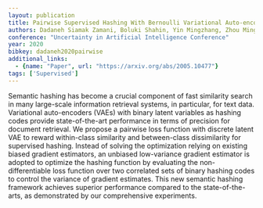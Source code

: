 ```yaml
---
layout: publication
title: Pairwise Supervised Hashing With Bernoulli Variational Auto-encoder And Self-control Gradient Estimator
authors: Dadaneh Siamak Zamani, Boluki Shahin, Yin Mingzhang, Zhou Mingyuan, Qian Xiaoning
conference: "Uncertainty in Artificial Intelligence Conference"
year: 2020
bibkey: dadaneh2020pairwise
additional_links:
  - {name: "Paper", url: "https://arxiv.org/abs/2005.10477"}
tags: ['Supervised']
---
```

<p>Semantic hashing has become a crucial component of fast similarity
search in many large-scale information retrieval systems, in particular,
for text data. Variational auto-encoders (VAEs) with binary latent
variables as hashing codes provide state-of-the-art performance in terms
of precision for document retrieval. We propose a pairwise loss function
with discrete latent VAE to reward within-class similarity and
between-class dissimilarity for supervised hashing. Instead of solving
the optimization relying on existing biased gradient estimators, an
unbiased low-variance gradient estimator is adopted to optimize the
hashing function by evaluating the non-differentiable loss function over
two correlated sets of binary hashing codes to control the variance of
gradient estimates. This new semantic hashing framework achieves
superior performance compared to the state-of-the-arts, as demonstrated
by our comprehensive experiments.</p>
